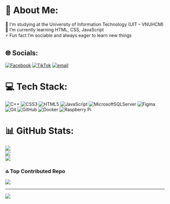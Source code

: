 # 💫 About Me:
🧠 I'm studying at the University of Information Technology (UIT – VNUHCM)<br>🌱 I’m currently learning HTML, CSS, JavaScript<br>⚡ Fun fact I’m sociable and always eager to learn new things


## 🌐 Socials:
[![Facebook](https://img.shields.io/badge/Facebook-%231877F2.svg?logo=Facebook&logoColor=white)](https://facebook.com/vinh.tranthanh.543792) [![TikTok](https://img.shields.io/badge/TikTok-%23000000.svg?logo=TikTok&logoColor=white)](https://tiktok.com/@trnthnhvinh1) [![email](https://img.shields.io/badge/Email-D14836?logo=gmail&logoColor=white)](mailto:23521799@gm.uit.edu.vn) 

# 💻 Tech Stack:
![C++](https://img.shields.io/badge/c++-%2300599C.svg?style=for-the-badge&logo=c%2B%2B&logoColor=white) ![CSS3](https://img.shields.io/badge/css3-%231572B6.svg?style=for-the-badge&logo=css3&logoColor=white) ![HTML5](https://img.shields.io/badge/html5-%23E34F26.svg?style=for-the-badge&logo=html5&logoColor=white) ![JavaScript](https://img.shields.io/badge/javascript-%23323330.svg?style=for-the-badge&logo=javascript&logoColor=%23F7DF1E) ![MicrosoftSQLServer](https://img.shields.io/badge/Microsoft%20SQL%20Server-CC2927?style=for-the-badge&logo=microsoft%20sql%20server&logoColor=white) ![Figma](https://img.shields.io/badge/figma-%23F24E1E.svg?style=for-the-badge&logo=figma&logoColor=white) ![Git](https://img.shields.io/badge/git-%23F05033.svg?style=for-the-badge&logo=git&logoColor=white) ![GitHub](https://img.shields.io/badge/github-%23121011.svg?style=for-the-badge&logo=github&logoColor=white) ![Docker](https://img.shields.io/badge/docker-%230db7ed.svg?style=for-the-badge&logo=docker&logoColor=white) ![Raspberry Pi](https://img.shields.io/badge/-Raspberry_Pi-C51A4A?style=for-the-badge&logo=Raspberry-Pi)
# 📊 GitHub Stats:
![](https://github-readme-stats.vercel.app/api?username=ttvinh05&theme=default&hide_border=false&include_all_commits=true&count_private=true)<br/>
![](https://nirzak-streak-stats.vercel.app/?user=ttvinh05&theme=default&hide_border=false)<br/>
![](https://github-readme-stats.vercel.app/api/top-langs/?username=ttvinh05&theme=default&hide_border=false&include_all_commits=true&count_private=true&layout=compact)

### 🔝 Top Contributed Repo
![](https://github-contributor-stats.vercel.app/api?username=ttvinh05&limit=5&theme=dark&combine_all_yearly_contributions=true)

---
[![](https://visitcount.itsvg.in/api?id=ttvinh05&icon=0&color=0)](https://visitcount.itsvg.in)

<!-- Proudly created with GPRM ( https://gprm.itsvg.in ) -->
